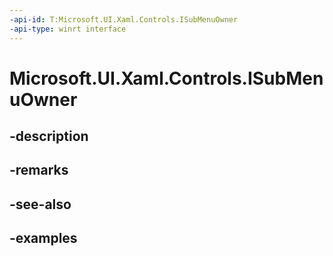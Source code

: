```yaml
---
-api-id: T:Microsoft.UI.Xaml.Controls.ISubMenuOwner
-api-type: winrt interface
---
```


# Microsoft.UI.Xaml.Controls.ISubMenuOwner

<!--
public interface ISubMenuOwner
-->


## -description

## -remarks

## -see-also

## -examples


